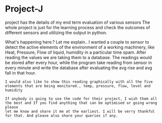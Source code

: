 # Project-J
project has the details of my end term evaluation of various sensors
The whole project is just for the learning process and check the outcomes of different sensors and utilizing the output in python.

What's happening here.?
Let me explain..
    I wanted a couple to sensor to detect the active elements of the environment of a working machinery, like Heat, Pressure, Flow of liquid, humidity in a particular time spam.
    After reading the values we are taking them to a database.
    The readings would be stored after every hour, while the program take reading from sensor in every minute and write the database after evaluating the avg rise and avg fall
    in that hour.
    
    I would also like to show this reading graphically with all the five elements that are being monitored., temp, pressure, flow, level and humidity
    
    If anybody is going to use the code for their project, I wish them all the best and If you find anything that can be optimised or going wrong please 
    let me know and share it me at the earliest. I will be verry thankful for that. And please also share your queries if any.
